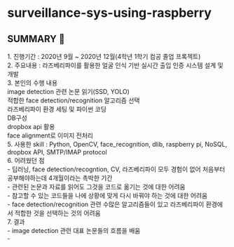 # surveillance-sys-using-raspberry

## SUMMARY 👀
<ordered list>
  1. 진행기간 : 2020년 9월 ~ 2020년 12월(4학년 1학기 컴공 졸업 프록젝트) <br>
  2. 주요내용 : 라즈베리파이를 활용한 얼굴 인식 기반 실시간 출입 인증 시스템 설계 및 개발 <br>
  3. 본인의 수행 내용 <br>
  <unordered list>
   image detection 관련 논문 읽기(SSD, YOLO) <br>
   적합한 face detection/recognition 알고리즘 선택 <br>
   라즈베리파이 환경 세팅 및 파이썬 코딩 <br>
   DB구성 <br>
   dropbox api 활용 <br>
   face alignment로 이미지 전처리 <br>
  5. 사용한 skill : Python, OpenCV, face_recognition, dlib, raspberry pi, NoSQL, dropbox API, SMTP/IMAP protocol <br>
  6. 어려웠던 점 <br>
   - 딥러닝, face detection/recogntion, CV, 라즈베리파이 모두 경험이 없어 처음부터 공부해야하는데 4개월이라는 촉박한 기간 <br>
   - 관련된 논문과 자료를 읽어도 그것을 코드로 옮기는 것에 대한 어려움 <br>
   - 참고할 수 있는 코드들을 나에 상황에 맞게 다시 바꿔야 하는 것에 대한 어려움 <br>
   - face detection/recognition 관련 수많은 알고리즘들이 있고 라즈베리파이 환경에서 적합한 것을 선택하는 것의 어려움 <br>
  7. 결과 <br>
   - image detection 관련 대표 논문들의 흐름을 배움 <br>
   - 
